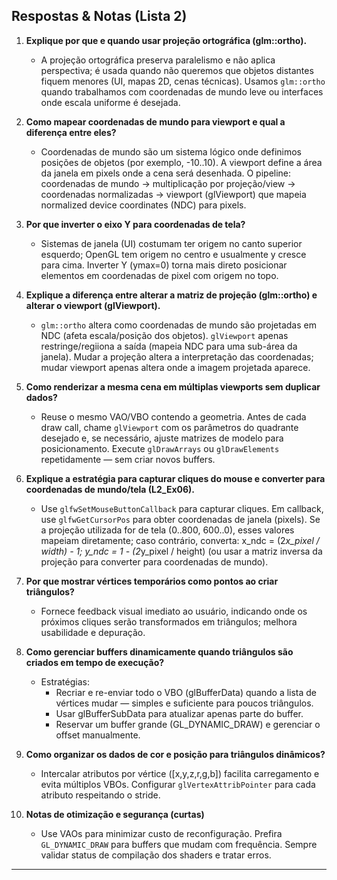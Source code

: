 ## Respostas & Notas (Lista 2)

1) **Explique por que e quando usar projeção ortográfica (glm::ortho).**

	- A projeção ortográfica preserva paralelismo e não aplica perspectiva; é usada quando não queremos que objetos distantes fiquem menores (UI, mapas 2D, cenas técnicas). Usamos `glm::ortho` quando trabalhamos com coordenadas de mundo leve ou interfaces onde escala uniforme é desejada.

2) **Como mapear coordenadas de mundo para viewport e qual a diferença entre eles?**

	- Coordenadas de mundo são um sistema lógico onde definimos posições de objetos (por exemplo, -10..10). A viewport define a área da janela em pixels onde a cena será desenhada. O pipeline: coordenadas de mundo → multiplicação por projeção/view → coordenadas normalizadas → viewport (glViewport) que mapeia normalized device coordinates (NDC) para pixels.

3) **Por que inverter o eixo Y para coordenadas de tela?**

	- Sistemas de janela (UI) costumam ter origem no canto superior esquerdo; OpenGL tem origem no centro e usualmente y cresce para cima. Inverter Y (ymax=0) torna mais direto posicionar elementos em coordenadas de pixel com origem no topo.

4) **Explique a diferença entre alterar a matriz de projeção (glm::ortho) e alterar o viewport (glViewport).**

	- `glm::ortho` altera como coordenadas de mundo são projetadas em NDC (afeta escala/posição dos objetos). `glViewport` apenas restringe/regiiona a saída (mapeia NDC para uma sub-área da janela). Mudar a projeção altera a interpretação das coordenadas; mudar viewport apenas altera onde a imagem projetada aparece.

5) **Como renderizar a mesma cena em múltiplas viewports sem duplicar dados?**

	- Reuse o mesmo VAO/VBO contendo a geometria. Antes de cada draw call, chame `glViewport` com os parâmetros do quadrante desejado e, se necessário, ajuste matrizes de modelo para posicionamento. Execute `glDrawArrays` ou `glDrawElements` repetidamente — sem criar novos buffers.

6) **Explique a estratégia para capturar cliques do mouse e converter para coordenadas de mundo/tela (L2_Ex06).**

	- Use `glfwSetMouseButtonCallback` para capturar cliques. Em callback, use `glfwGetCursorPos` para obter coordenadas de janela (pixels). Se a projeção utilizada for de tela (0..800, 600..0), esses valores mapeiam diretamente; caso contrário, converta: x_ndc = (2*x_pixel / width) - 1; y_ndc = 1 - (2*y_pixel / height) (ou usar a matriz inversa da projeção para converter para coordenadas de mundo).

7) **Por que mostrar vértices temporários como pontos ao criar triângulos?**

	- Fornece feedback visual imediato ao usuário, indicando onde os próximos cliques serão transformados em triângulos; melhora usabilidade e depuração.

8) **Como gerenciar buffers dinamicamente quando triângulos são criados em tempo de execução?**

	- Estratégias:
	  - Recriar e re-enviar todo o VBO (glBufferData) quando a lista de vértices mudar — simples e suficiente para poucos triângulos.
	  - Usar glBufferSubData para atualizar apenas parte do buffer.
	  - Reservar um buffer grande (GL_DYNAMIC_DRAW) e gerenciar o offset manualmente.

9) **Como organizar os dados de cor e posição para triângulos dinâmicos?**

	- Intercalar atributos por vértice ([x,y,z,r,g,b]) facilita carregamento e evita múltiplos VBOs. Configurar `glVertexAttribPointer` para cada atributo respeitando o stride.

10) **Notas de otimização e segurança (curtas)**

	- Use VAOs para minimizar custo de reconfiguração. Prefira `GL_DYNAMIC_DRAW` para buffers que mudam com frequência. Sempre validar status de compilação dos shaders e tratar erros.

---

